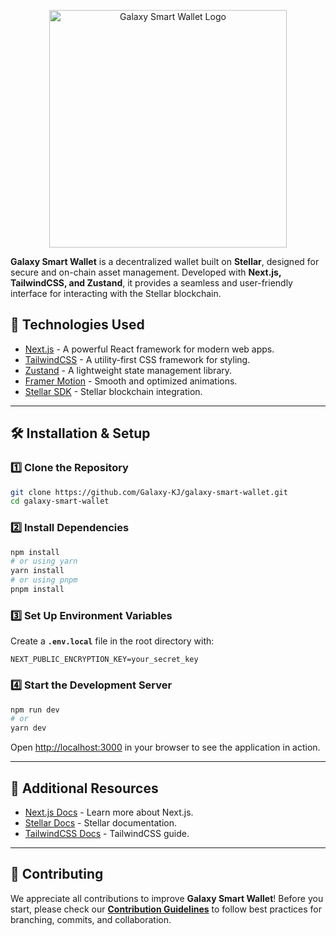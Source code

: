<p align="center">
  <img src="https://github.com/user-attachments/assets/1cbfe0cc-4c25-488e-94d4-786666b2738d" alt="Galaxy Smart Wallet Logo" width="380">
</p>

**Galaxy Smart Wallet** is a decentralized wallet built on **Stellar**, designed for secure and on-chain asset management. Developed with **Next.js, TailwindCSS, and Zustand**, it provides a seamless and user-friendly interface for interacting with the Stellar blockchain.

## 🚀 Technologies Used

- [Next.js](https://nextjs.org) - A powerful React framework for modern web apps.
- [TailwindCSS](https://tailwindcss.com) - A utility-first CSS framework for styling.
- [Zustand](https://github.com/pmndrs/zustand) - A lightweight state management library.
- [Framer Motion](https://www.framer.com/motion/) - Smooth and optimized animations.
- [Stellar SDK](https://github.com/stellar/js-stellar-sdk) - Stellar blockchain integration.

---

## 🛠 Installation & Setup

### 1️⃣ Clone the Repository
```bash
git clone https://github.com/Galaxy-KJ/galaxy-smart-wallet.git
cd galaxy-smart-wallet
```

### 2️⃣ Install Dependencies
```bash
npm install
# or using yarn
yarn install
# or using pnpm
pnpm install
```

### 3️⃣ Set Up Environment Variables
Create a **`.env.local`** file in the root directory with:
```
NEXT_PUBLIC_ENCRYPTION_KEY=your_secret_key
```

### 4️⃣ Start the Development Server
```bash
npm run dev
# or
yarn dev
```

Open [http://localhost:3000](http://localhost:3000) in your browser to see the application in action.

---

## 📖 Additional Resources

- [Next.js Docs](https://nextjs.org/docs) - Learn more about Next.js.
- [Stellar Docs](https://developers.stellar.org/docs) - Stellar documentation.
- [TailwindCSS Docs](https://tailwindcss.com/docs) - TailwindCSS guide.

---

## 🤝 Contributing

We appreciate all contributions to improve **Galaxy Smart Wallet**! Before you start, please check our **[Contribution Guidelines](docs/CONTRIBUTORS_GUIDELINE.md)** to follow best practices for branching, commits, and collaboration.

